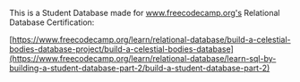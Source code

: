 This is a Student Database made for www.freecodecamp.org's Relational Database Certification:

[https://www.freecodecamp.org/learn/relational-database/build-a-celestial-bodies-database-project/build-a-celestial-bodies-database](https://www.freecodecamp.org/learn/relational-database/learn-sql-by-building-a-student-database-part-2/build-a-student-database-part-2)
